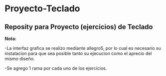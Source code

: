# Proyecto-Teclado
Reposity para Proyecto (ejercicios) de Teclado
---------------------------------------------------------------------------------------------------
**Nota:**

-La interfaz grafica se realizo mediante allegro5, por lo cual es necesario su
instalacion para que sea posible tanto su ejecucion como el aprecio del mismo diseño.  

-Se agrego 1 rama por cada uno de los ejercicios.

